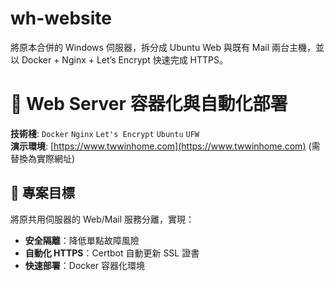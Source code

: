 # wh-website

將原本合併的 Windows 伺服器，拆分成 Ubuntu Web 與既有 Mail 兩台主機，並以 Docker + Nginx + Let’s Encrypt 快速完成 HTTPS。

# 🚀 Web Server 容器化與自動化部署

**技術棧**: `Docker` `Nginx` `Let's Encrypt` `Ubuntu` `UFW`  
**演示環境**: [https://www.twwinhome.com](https://www.twwinhome.com) (需替換為實際網址)

## 📌 專案目標
將原共用伺服器的 Web/Mail 服務分離，實現：
- **安全隔離**：降低單點故障風險
- **自動化 HTTPS**：Certbot 自動更新 SSL 證書
- **快速部署**：Docker 容器化環境
